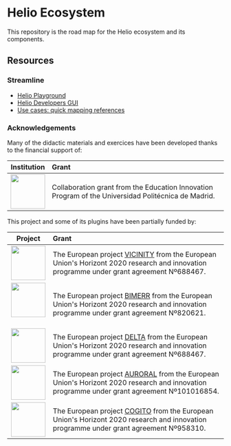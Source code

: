 # Helio Ecosystem 

This repository is the road map for the Helio ecosystem and its components.


## Resources

### Streamline 

 - [Helio Playground](https://helio-playground.linkeddata.es/)
 - [Helio Developers GUI](https://helio-dev.linkeddata.es/mappings)
 - [Use cases: quick mapping references](https://github.com/helio-ecosystem/helio-ecosystem/wiki/Streamline-use-cases)

### Acknowledgements

Many of the didactic materials and exercices have been developed thanks to the financial support of:

| Institution       | Grant |
 |   :---:      |      :---      |
 | <img src="https://github.com/helio-ecosystem/helio-frontend/assets/4105186/7456e9d1-a74f-4baa-b83c-6d9f5d9027ec)" height="80"/>  | Collaboration grant from the Education Innovation Program of the Universidad Politécnica de Madrid. |



This project and some of its plugins have been partially funded by:

 | Project       | Grant |
 |   :---:      |      :---      |
 | <img src="https://github.com/helio-ecosystem/helio-ecosystem/assets/4105186/96d6a9bc-b92d-43fe-a921-c2c4cd811a30" height="80"/>  | The European project [VICINITY](https://vicinity2020.eu/index.html) from the European Union's Horizont 2020 research and innovation programme under grant agreement Nº688467. |
 | <img src="https://github.com/helio-ecosystem/helio-ecosystem/assets/4105186/fa127b1d-3b26-46c6-bae7-b193d6753071" height="80"/>  | The European project [BIMERR](https://bimerr.eu/) from the European Union's Horizont 2020 research and innovation programme under grant agreement Nº820621. |
 | <img src="https://github.com/helio-ecosystem/helio-ecosystem/assets/4105186/4475dd8d-fc4d-416c-84e7-ed16b34c86e7" height="80"/>  | The European project [DELTA](https://www.delta-h2020.eu/) from the European Union's Horizont 2020 research and innovation programme under grant agreement Nº688467. |
 | <img src="https://github.com/helio-ecosystem/helio-ecosystem/assets/4105186/c9081c01-69ed-4ba3-aa1a-fddbaaee19c1" height="80"/>   | The European project [AURORAL](https://www.auroral.eu/) from the European Union's Horizont 2020 research and innovation programme under grant agreement Nº101016854. |
 | <img src="https://github.com/helio-ecosystem/helio-ecosystem/assets/4105186/f1cde449-266f-45f4-a5da-e9c6006f5f3f" height="80"/>  | The European project [COGITO](https://cogito-project.eu/) from the European Union's Horizont 2020 research and innovation programme under grant agreement Nº958310. |



